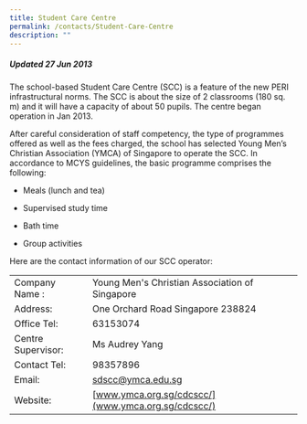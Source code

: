 ```yaml
---
title: Student Care Centre
permalink: /contacts/Student-Care-Centre
description: ""
---
```

##### Updated 27 Jun 2013  

The school-based Student Care Centre (SCC) is a feature of the new PERI infrastructural norms. The SCC is about the size of 2 classrooms (180 sq. m) and it will have a capacity of about 50 pupils. The centre began operation in Jan 2013.

  

After careful consideration of staff competency, the type of programmes offered as well as the fees charged, the school has selected Young Men’s Christian Association (YMCA) of Singapore to operate the SCC. In accordance to MCYS guidelines, the basic programme comprises the following:

  

*   Meals (lunch and tea)  
    
*   Supervised study time  
    
*   Bath time  
    
*   Group activities  
      
    

Here are the contact information of our SCC operator:


|   |   |
| -------- | -------- | 
| Company Name :     | Young Men's Christian Association of Singapore     | 
|Address:|One Orchard Road Singapore 238824
|Office Tel:|63153074 
|Centre Supervisor:|Ms Audrey Yang 
|Contact Tel: |98357896 
|Email:|[sdscc@ymca.edu.sg](mailto:sdscc@ymca.edu.sg)
|Website:|[www.ymca.org.sg/cdcscc/](www.ymca.org.sg/cdcscc/)